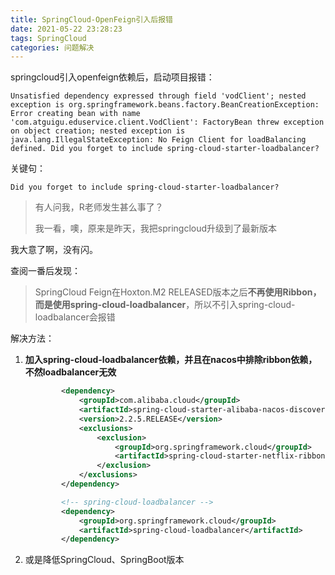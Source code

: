 ```yaml
---
title: SpringCloud-OpenFeign引入后报错
date: 2021-05-22 23:28:23
tags: SpringCloud
categories: 问题解决
---
```


springcloud引入openfeign依赖后，启动项目报错：

```
Unsatisfied dependency expressed through field 'vodClient'; nested exception is org.springframework.beans.factory.BeanCreationException: Error creating bean with name 'com.atguigu.eduservice.client.VodClient': FactoryBean threw exception on object creation; nested exception is java.lang.IllegalStateException: No Feign Client for loadBalancing defined. Did you forget to include spring-cloud-starter-loadbalancer?
```

<!-- more -->

关键句：

`Did you forget to include spring-cloud-starter-loadbalancer?`

> 有人问我，R老师发生甚么事了？
>
> 我一看，噢，原来是昨天，我把springcloud升级到了最新版本

我大意了啊，没有闪。

查阅一番后发现：

>SpringCloud Feign在Hoxton.M2 RELEASED版本之后**不再使用Ribbon，而是使用spring-cloud-loadbalancer**，所以不引入spring-cloud-loadbalancer会报错

解决方法：

1. **加入spring-cloud-loadbalancer依赖，并且在nacos中排除ribbon依赖，不然loadbalancer无效**

   ```xml
           <dependency>
               <groupId>com.alibaba.cloud</groupId>
               <artifactId>spring-cloud-starter-alibaba-nacos-discovery</artifactId>
               <version>2.2.5.RELEASE</version>
               <exclusions>
                   <exclusion>
                       <groupId>org.springframework.cloud</groupId>
                       <artifactId>spring-cloud-starter-netflix-ribbon</artifactId>
                   </exclusion>
               </exclusions>
           </dependency>
   
           <!-- spring-cloud-loadbalancer -->
           <dependency>
               <groupId>org.springframework.cloud</groupId>
               <artifactId>spring-cloud-loadbalancer</artifactId>
           </dependency>
   ```

2. 或是降低SpringCloud、SpringBoot版本
